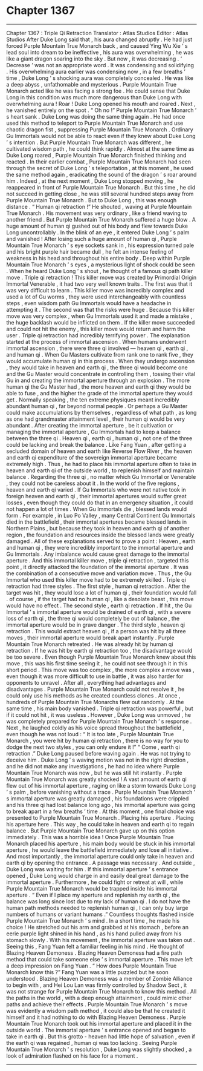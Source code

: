 
# Chapter 1367


---

Chapter 1367 : Triple Qi Retraction
Translator :
Atlas Studios
Editor :
Atlas Studios
After Duke Long said that , his aura changed abruptly .
He had just forced Purple Mountain True Monarch back , and caused Ying Wu Xie ’ s lead soul into dream to be ineffective , his aura was overwhelming , he was like a giant dragon soaring into the sky .
But now , it was decreasing .
‘ Decrease ’ was not an appropriate word .
It was condensing and solidifying .
His overwhelming aura earlier was condensing now , in a few breaths ’ time , Duke Long ’ s shocking aura was completely concealed . He was like a deep abyss , unfathomable and mysterious .
Purple Mountain True Monarch acted like he was facing a strong foe .
He could sense that Duke Long in this condition was much more dangerous than Duke Long with overwhelming aura !
Roar !
Duke Long opened his mouth and roared .
Next , he vanished entirely on the spot .
“ Oh no !” Purple Mountain True Monarch ’ s heart sank .
Duke Long was doing the same thing again .
He had once used this method to teleport to Purple Mountain True Monarch and use chaotic dragon fist , suppressing Purple Mountain True Monarch .
Ordinary Gu Immortals would not be able to react even if they knew about Duke Long ’ s intention . But Purple Mountain True Monarch was different , he cultivated wisdom path , he could think rapidly .
Almost at the same time as Duke Long roared , Purple Mountain True Monarch finished thinking and reacted .
In their earlier combat , Purple Mountain True Monarch had seen through the secret of Duke Long ’ s teleportation , at this moment , he used the same method again , eradicating the sound of the dragon ’ s roar around him .
Indeed , at the next moment , Duke Long stopped moving , he reappeared in front of Purple Mountain True Monarch .
But this time , he did not succeed in getting close , he was still several hundred steps away from Purple Mountain True Monarch .
But to Duke Long , this was enough distance .
“ Human qi retraction !” He shouted , waving at Purple Mountain True Monarch .
His movement was very ordinary , like a friend waving to another friend .
But Purple Mountain True Monarch suffered a huge blow .
A huge amount of human qi gushed out of his body and flew towards Duke Long uncontrollably .
In the blink of an eye , it entered Duke Long ’ s palm and vanished !
After losing such a huge amount of human qi , Purple Mountain True Monarch ’ s eye sockets sank in , his expression turned pale and his bright purple hair became dull , he felt an intense feeling of weakness in his head and throughout his entire body .
Deep within Purple Mountain True Monarch ’ s eyes , a mysterious light of shock could be seen . When he heard Duke Long ’ s shout , he thought of a famous qi path killer move .
Triple qi retraction !
This killer move was created by Primordial Origin Immortal Venerable , it had two very well known traits .
The first was that it was very difficult to learn .
This killer move was incredibly complex and used a lot of Gu worms , they were used interchangeably with countless steps , even wisdom path Gu Immortals would have a headache in attempting it .
The second was that the risks were huge .
Because this killer move was very complex , when Gu Immortals used it and made a mistake , the huge backlash would be inflicted on them .
If the killer move succeeded and could not hit the enemy , this killer move would return and harm the user .
Triple qi retraction had incredibly terrifying power .
The explanation started at the process of immortal ascension .
When humans underwent immortal ascension , there were three qi involved — heaven qi , earth qi , and human qi .
When Gu Masters cultivate from rank one to rank five , they would accumulate human qi in this process . When they undergo ascension , they would take in heaven and earth qi , the three qi would become one and the Gu Master would concentrate in controlling them , tossing their vital Gu in and creating the immortal aperture through an explosion .
The more human qi the Gu Master had , the more heaven and earth qi they would be able to fuse , and the higher the grade of the immortal aperture they would get .
Normally speaking , the ten extreme physiques meant incredibly abundant human qi , far beyond normal people . Or perhaps a Gu Master could make accumulations by themselves , regardless of what path , as long as one had grandmaster attainment level , their human qi would be very abundant .
After creating the immortal aperture , be it cultivation or managing the immortal aperture , Gu Immortals had to keep a balance between the three qi .
Heaven qi , earth qi , human qi , not one of the three could be lacking and break the balance .
Like Fang Yuan , after getting a secluded domain of heaven and earth like Reverse Flow River , the heaven and earth qi expenditure of the sovereign immortal aperture became extremely high . Thus , he had to place his immortal aperture often to take in heaven and earth qi of the outside world , to replenish himself and maintain balance .
Regarding the three qi , no matter which Gu Immortal or Venerable , they could not be careless about it .
In the world of the five regions , heaven and earth qi varied . If Gu Immortals who were not native took in foreign heaven and earth qi , their immortal apertures would suffer great losses , even though they could do that in an emergency situation , it could not happen a lot of times .
When Gu Immortals die , blessed lands would form . For example , in Luo Po Valley , many Central Continent Gu Immortals died in the battlefield , their immortal apertures became blessed lands in Northern Plains , but because they took in heaven and earth qi of another region , the foundation and resources inside the blessed lands were greatly damaged .
All of these explanations served to prove a point : Heaven , earth and human qi , they were incredibly important to the immortal aperture and Gu Immortals . Any imbalance would cause great damage to the immortal aperture .
And this immortal killer move , triple qi retraction , targeted this point , it directly attacked the foundation of the immortal aperture .
It was the combination of a consecutive move and variation move . Thus , the Gu Immortal who used this killer move had to be extremely skilled .
Triple qi retraction had three styles .
The first style , human qi retraction . After the target was hit , they would lose a lot of human qi , their foundation would fall . of course , if the target had no human qi , like a desolate beast , this move would have no effect .
The second style , earth qi retraction . If hit , the Gu Immortal ’ s immortal aperture would be drained of earth qi , with a severe loss of earth qi , the three qi would completely be out of balance , the immortal aperture would be in grave danger .
The third style , heaven qi retraction . This would extract heaven qi , if a person was hit by all three moves , their immortal aperture would break apart instantly .
Purple Mountain True Monarch retreated .
He was already hit by human qi retraction . If he was hit by earth qi retraction too , the disadvantage would be too severe .
Even though Purple Mountain True Monarch knew about this move , this was his first time seeing it , he could not see through it in this short period .
This move was too complex , the more complex a move was , even though it was more difficult to use in battle , it was also harder for opponents to unravel .
After all , everything had advantages and disadvantages .
Purple Mountain True Monarch could not resolve it , he could only use his methods as he created countless clones .
At once , hundreds of Purple Mountain True Monarchs flew out randomly .
At the same time , his main body vanished .
Triple qi retraction was powerful , but if it could not hit , it was useless .
However , Duke Long was unmoved , he was completely prepared for Purple Mountain True Monarch ’ s response .
Next , he laughed coldly as his voice spread throughout the battlefield , even though he was not loud : “ It is too late , Purple Mountain True Monarch , you were hit by human qi retraction , there is no way for you to dodge the next two styles , you can only endure it !”
“ Come , earth qi retraction .” Duke Long paused before waving again .
He was not trying to deceive him .
Duke Long ’ s waving motion was not in the right direction , and he did not make any investigations , he had no idea where Purple Mountain True Monarch was now , but he was still hit instantly .
Purple Mountain True Monarch was greatly shocked !
A vast amount of earth qi flew out of his immortal aperture , raging on like a storm towards Duke Long ’ s palm , before vanishing without a trace .
Purple Mountain True Monarch ’ s immortal aperture was greatly damaged , his foundations were crippled and his three qi had lost balance long ago , his immortal aperture was going to break apart in a few breaths ’ time .
At this moment , one final choice was presented to Purple Mountain True Monarch .
Placing his aperture .
Placing his aperture here .
This way , he could take in heaven and earth qi to regain balance .
But Purple Mountain True Monarch gave up on this option immediately .
This was a horrible idea !
Once Purple Mountain True Monarch placed his aperture , his main body would be stuck in his immortal aperture , he would leave the battlefield immediately and lose all initiative .
And most importantly , the immortal aperture could only take in heaven and earth qi by opening the entrance .
A passage was necessary .
And outside , Duke Long was waiting for him .
If this immortal aperture ’ s entrance opened , Duke Long would charge in and easily deal great damage to the immortal aperture . Furthermore , he could fight or retreat at will , while Purple Mountain True Monarch would be trapped inside his immortal aperture .
“ Even if I place my aperture and replenish my earth qi , the balance was long since lost due to my lack of human qi . I do not have the human path methods needed to replenish human qi , I can only buy large numbers of humans or variant humans .”
Countless thoughts flashed inside Purple Mountain True Monarch ’ s mind .
In a short time , he made his choice !
He stretched out his arm and grabbed at his stomach , before an eerie purple light shined in his hand , as his hand pulled away from his stomach slowly .
With his movement , the immortal aperture was taken out .
Seeing this , Fang Yuan felt a familiar feeling in his mind .
He thought of Blazing Heaven Demoness .
Blazing Heaven Demoness had a fire path method that could take someone else ’ s immortal aperture .
This move left a deep impression on Fang Yuan .
“ How does Purple Mountain True Monarch know this ?” Fang Yuan was a little puzzled but he soon understood .
Blazing Heaven Demoness was a member of Zombie Alliance to begin with , and Hei Lou Lan was firmly controlled by Shadow Sect , it was not strange for Purple Mountain True Monarch to know this method .
All the paths in the world , with a deep enough attainment , could mimic other paths and achieve their effects .
Purple Mountain True Monarch ’ s move was evidently a wisdom path method , it could also be that he created it himself and it had nothing to do with Blazing Heaven Demoness .
Purple Mountain True Monarch took out his immortal aperture and placed it in the outside world .
The immortal aperture ’ s entrance opened and began to take in earth qi .
But this grotto - heaven had little hope of salvation , even if the earth qi was regained , human qi was too lacking .
Seeing Purple Mountain True Monarch ’ s resolution , Duke Long was slightly shocked , a look of admiration flashed on his face for a moment .

---

